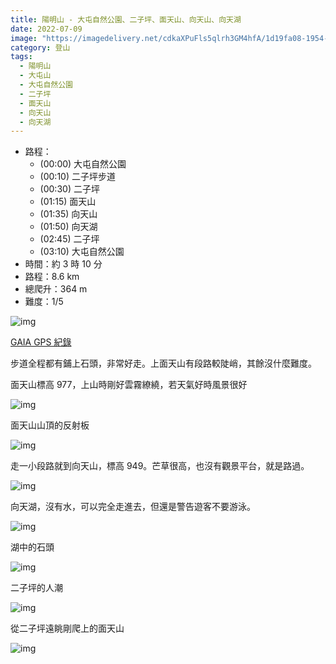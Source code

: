```yaml
---
title: 陽明山 - 大屯自然公園、二子坪、面天山、向天山、向天湖
date: 2022-07-09
image: "https://imagedelivery.net/cdkaXPuFls5qlrh3GM4hfA/1d19fa08-1954-444d-37bb-209100f76b00/public"
category: 登山
tags:
  - 陽明山
  - 大屯山
  - 大屯自然公園
  - 二子坪
  - 面天山
  - 向天山
  - 向天湖
---
```


- 路程：
  - (00:00) 大屯自然公園
  - (00:10) 二子坪步道
  - (00:30) 二子坪
  - (01:15) 面天山
  - (01:35) 向天山
  - (01:50) 向天湖
  - (02:45) 二子坪
  - (03:10) 大屯自然公園
- 時間：約 3 時 10 分
- 路程：8.6 km
- 總爬升：364 m
- 難度：1/5

![img](https://imagedelivery.net/cdkaXPuFls5qlrh3GM4hfA/f233197a-df00-40c9-6156-b4d260e8a200/public)

[GAIA GPS 紀錄](https://www.gaiagps.com/datasummary/track/a8e1c15a644ca0e222c786c32e186ec506293da6/?layer=GaiaTopoRasterMeters)

步道全程都有鋪上石頭，非常好走。上面天山有段路較陡峭，其餘沒什麼難度。

面天山標高 977，上山時剛好雲霧繚繞，若天氣好時風景很好

![img](https://imagedelivery.net/cdkaXPuFls5qlrh3GM4hfA/203fc1e6-f48e-413a-b266-0d061fcb9000/public)

面天山山頂的反射板

![img](https://imagedelivery.net/cdkaXPuFls5qlrh3GM4hfA/1d19fa08-1954-444d-37bb-209100f76b00/public)

走一小段路就到向天山，標高 949。芒草很高，也沒有觀景平台，就是路過。

![img](https://imagedelivery.net/cdkaXPuFls5qlrh3GM4hfA/ad8c5cbc-454b-4723-fd56-c892933dfa00/public)

向天湖，沒有水，可以完全走進去，但還是警告遊客不要游泳。

![img](https://imagedelivery.net/cdkaXPuFls5qlrh3GM4hfA/c965252f-b1e8-453f-a08e-a0ee2eeb7d00/public)

湖中的石頭

![img](https://imagedelivery.net/cdkaXPuFls5qlrh3GM4hfA/59733754-84db-47c7-5d25-ec1abc046a00/public)

二子坪的人潮

![img](https://imagedelivery.net/cdkaXPuFls5qlrh3GM4hfA/08566ab2-8dfc-4d9d-3fa1-085cea6b6200/public)

從二子坪遠眺剛爬上的面天山

![img](https://imagedelivery.net/cdkaXPuFls5qlrh3GM4hfA/2b665e4b-e4b9-471e-9492-23a439844400/public)
